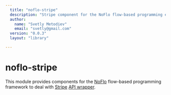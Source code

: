 ```yaml
---
  title: "noflo-stripe"
  description: "Stripe component for the NoFlo flow-based programming environment"
  author: 
    name: "Svetly Metodiev"
    email: "svetly@gmail.com"
  version: "0.0.3"
  layout: "library"

---
```

noflo-stripe
=========================

This module provides components for the [NoFlo](http://noflojs.org/) flow-based programming framework to deal with [Stripe](https://stripe.com/) [API wrapper](https://github.com/abh/node-stripe).
 

